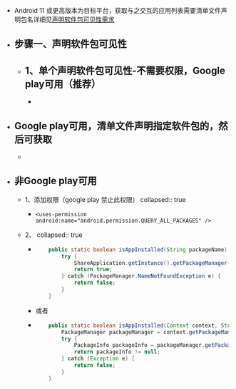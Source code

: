 - Android 11 或更高版本为目标平台，获取与之交互的应用列表需要清单文件声明包名详细见[声明软件包可见性需求](https://developer.android.com/training/package-visibility/declaring?hl=zh-cn)
- ## 步骤一、声明软件包可见性
	- ## 1、单个声明软件包可见性-不需要权限，Google play可用（推荐）
		- ```xml
		  ```
- ## Google play可用，清单文件声明指定软件包的，然后可获取
	-
- ## 非Google play可用
	- 1、添加权限（google play 禁止此权限）
	  collapsed:: true
		- ```
		  <uses-permission android:name="android.permission.QUERY_ALL_PACKAGES" />
		  ```
	- 2、
	  collapsed:: true
		- ```java
		      public static boolean isAppInstalled(String packageName) {
		          try {
		              ShareApplication.getInstance().getPackageManager().getApplicationInfo(packageName, 0);
		              return true;
		          } catch (PackageManager.NameNotFoundException e) {
		              return false;
		          }
		      }
		  ```
		- 或者
		- ```java
		      public static boolean isAppInstalled(Context context, String packageName) {
		          PackageManager packageManager = context.getPackageManager();
		          try {
		              PackageInfo packageInfo = packageManager.getPackageInfo(packageName, 0);
		              return packageInfo != null;
		          } catch (Exception e) {
		              return false;
		          }
		      }
		  ```
